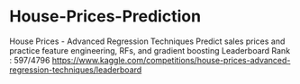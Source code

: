 # House-Prices-Prediction
House Prices - Advanced Regression Techniques
Predict sales prices and practice feature engineering, RFs, and gradient boosting
Leaderboard Rank : 597/4796
https://www.kaggle.com/competitions/house-prices-advanced-regression-techniques/leaderboard
